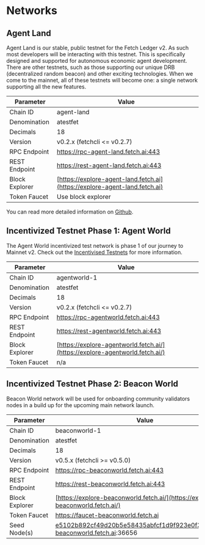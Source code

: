 # Networks

## Agent Land

Agent Land is our stable, public testnet for the Fetch Ledger v2. As such most developers will be interacting with this testnet. This is specifically designed and supported for autonomous economic agent development. There are other testnets, such as those supporting our unique DRB (decentralized random beacon) and other exciting technologies. When we come to the mainnet, all of these testnets will become one: a single network supporting all the new features.


| Parameter      | Value                                                                      |
| -------------- | -------------------------------------------------------------------------- |
| Chain ID       | agent-land                                                                 |
| Denomination   | atestfet                                                                   |
| Decimals       | 18                                                                         |
| Version        | v0.2.x (fetchcli <= v0.2.7)                                                |
| RPC Endpoint   | https://rpc-agent-land.fetch.ai:443                                        |
| REST Endpoint  | https://rest-agent-land.fetch.ai:443                                       |
| Block Explorer | [https://explore-agent-land.fetch.ai](https://explore-agent-land.fetch.ai) |
| Token Faucet   | Use block explorer                                                         |

You can read more detailed information on [Github](https://github.com/fetchai/networks-agentland).

## **Incentivized Testnet Phase 1: Agent World**

The Agent World incentivized test network is phase 1 of our journey to Mainnet v2. Check out the [Incentivised Testnets](../../i_nets/) for more information.


| Parameter      | Value                                                                        |
| -------------- | ---------------------------------------------------------------------------- |
| Chain ID       | agentworld-1                                                                 |
| Denomination   | atestfet                                                                     |
| Decimals       | 18                                                                           |
| Version        | v0.2.x (fetchcli <= v0.2.7)                                                  |
| RPC Endpoint   | https://rpc-agentworld.fetch.ai:443                                          |
| REST Endpoint  | https://rest-agentworld.fetch.ai:443                                         |
| Block Explorer | [https://explore-agentworld.fetch.ai/](https://explore-agentworld.fetch.ai/) |
| Token Faucet   | n/a                                                                          |


## **Incentivized Testnet Phase 2: Beacon World**


Beacon World network will be used for onboarding community validators nodes in a build up for the upcoming main network launch.

| Parameter      | Value                                                                          |
| -------------- | ------------------------------------------------------------------------------ |
| Chain ID       | beaconworld-1                                                                  |
| Denomination   | atestfet                                                                       |
| Decimals       | 18                                                                             |
| Version        | v0.5.x (fetchcli >= v0.5.0)                                                    |
| RPC Endpoint   | https://rpc-beaconworld.fetch.ai:443                                           |
| REST Endpoint  | https://rest-beaconworld.fetch.ai:443                                          |
| Block Explorer | [https://explore-beaconworld.fetch.ai/](https://explore-beaconworld.fetch.ai/) |
| Token Faucet   | https://faucet-beaconworld.fetch.ai                                            |
| Seed Node(s)   | e5102b892cf49d20b5e58435abfcf1d9f923e0f3@connect-beaconworld.fetch.ai:36656    |
